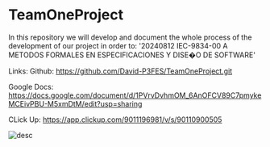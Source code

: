 # TeamOneProject
In this repository we will develop and document the whole process of the development of our project in order to: '20240812 IEC-9834-00 A METODOS FORMALES EN ESPECIFICACIONES Y DISE�O DE SOFTWARE' 



Links:
Github: https://github.com/David-P3FES/TeamOneProject.git

Google Docs: https://docs.google.com/document/d/1PVrvDvhmOM_6AnOFCV89C7pmykeMCEivPBU-M5xmDtM/edit?usp=sharing

CLick Up: https://app.clickup.com/9011196981/v/s/90110900505

![desc](https://wallpapers.com/images/hd/coding-and-coffee-o33mx7bb45cwpend.jpg)
